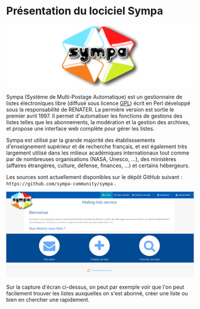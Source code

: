 # Présentation du lociciel Sympa

![Logo de Sympa](../images/logos/sympa.png)

Sympa (Système de Multi-Postage Automatique) est un gestionnaire de 
listes électroniques libre (diffusé sous licence 
[GPL](https://www.gnu.org/copyleft/gpl.html)) écrit en Perl développé 
sous la responsabilité de RENATER. La permière version est sortie le 
premier avril 1997. Il permet d'automatiser les fonctions de gestions des 
listes telles que les abonnements, la modération et la gestion des 
archives, et propose une interface web complète pour gérer les listes.

Sympa est utilisé par la grande majorité des établisssements 
d'enseignement supérieur et de recherche français, et est également très 
largement utilisé dans les milieux académiques internationaux tout comme 
par de nombreuses organisations (NASA, Unesco, ...), des ministères 
(affaires étrangères, culture, défense, finances, ...) et certains 
hébergeurs.

Les sources sont actuellement disponibles sur le dépôt GitHub suivant :
`https://github.com/sympa-community/sympa` .

![Page d'accueil de Sympa](../images/screenshots/sympa-welcome.png)

Sur la capture d'écran ci-dessus, on peut par exemple voir que l'on peut 
facilement trouver les listes auxquelles on s'est abonné, créer une liste 
ou bien en chercher une rapidement.
